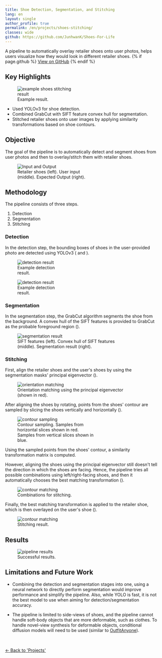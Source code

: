 ```yaml
---
title: Shoe Detection, Segmentation, and Stitching
lang: en
layout: single
author_profile: true
permalink: /en/projects/shoes-stitching/
classes: wide
github: https://github.com/JunhwanK/Shoes-For-Life
---
```


A pipeline to automatically overlay retailer shoes onto user photos, helps users visualize how they would look in different retailer shoes. {% if page.github %} <a href="{{ page.github }}">View on GitHub</a> {% endif %}

## Key Highlights

<div class="side-by-side">
  <figure style="width: 40%" class="responsive-width">
    <img
      src="{{ site.url }}{{ site.baseurl }}/assets/images/shoes-stitching/thumbnail2.png"
      alt="example shoes stitching result">
    <figcaption>Example result.</figcaption>
  </figure>
  <ul>
    <li>Used YOLOv3 for shoe detection.</li>
    <li>Combined GrabCut with SIFT feature convex hull for segmentation.</li>
    <li>Stitched retailer shoes onto user images by applying similarity transformations based on shoe contours.</li>
  </ul>
</div>

## Objective

The goal of the pipeline is to automatically detect and segment shoes from user photos and then to overlay/stitch them with retailer shoes.

<div class="side-by-side">
  <figure style="width: 50%" class="responsive-width">
    <img
      src="{{ site.url }}{{ site.baseurl }}/assets/images/shoes-stitching/input-output.jpg"
      alt="Input and Output">
    <figcaption>Retailer shoes (left). User input (middle). Expected Output (right).</figcaption>
  </figure>
</div>

## Methodology

The pipeline consists of three steps.

1. Detection
2. Segmentation
3. Stitching

### Detection

In the detection step, the bounding boxes of shoes in the user-provided photo are detected using YOLOv3 (<span data-figure-ref="detection1"></span> and <span data-figure-ref="detection2"></span>).

<div class="side-by-side">
  <figure style="width: 30%" class="responsive-width" id="detection1">
    <img
      src="{{ site.url }}{{ site.baseurl }}/assets/images/shoes-stitching/detection1.png"
      alt="detection result">
    <figcaption>Example detection result.</figcaption>
  </figure>
  <figure style="width: 30%" class="responsive-width" id="detection2">
    <img
      src="{{ site.url }}{{ site.baseurl }}/assets/images/shoes-stitching/detection2.png"
      alt="detection result">
    <figcaption>Example detection result.</figcaption>
  </figure>
</div>

### Segmentation

In the segmentation step, the GrabCut algorithm segments the shoe from the background. A convex hull of the SIFT features is provided to GrabCut as the probable foreground region (<span data-figure-ref="segmentation"></span>).

<div class="side-by-side">
  <figure style="width: 70%" class="responsive-width" id="segmentation">
    <img
      src="{{ site.url }}{{ site.baseurl }}/assets/images/shoes-stitching/segmentation.png"
      alt="segmentation result">
    <figcaption>SIFT features (left). Convex hull of SIFT features (middle). Segmentation result (right).</figcaption>
  </figure>
</div>

### Stitching

First, align the retailer shoes and the user's shoes by using the segmentation masks' principal eigenvector (<span data-figure-ref="orientation-matching"></span>).

<div class="side-by-side">
  <figure style="width: 70%" class="responsive-width" id="orientation-matching">
    <img
      src="{{ site.url }}{{ site.baseurl }}/assets/images/shoes-stitching/orientation-matching.png"
      alt="orientation matching">
    <figcaption>Orientation matching using the principal eigenvector (shown in red).</figcaption>
  </figure>
</div>

After aligning the shoes by rotating, points from the shoes' contour are sampled by slicing the shoes vertically and horizontally (<span data-figure-ref="contour-sampling"></span>).

<div class="side-by-side">
  <figure style="width: 50%" class="responsive-width" id="contour-sampling">
    <img
      src="{{ site.url }}{{ site.baseurl }}/assets/images/shoes-stitching/contour-sampling.png"
      alt="contour sampling">
    <figcaption>Contour sampling. Samples from horizontal slices shown in red. Samples from vertical slices shown in blue.</figcaption>
  </figure>
</div>

Using the sampled points from the shoes' contour, a similarity transformation matrix is computed.

However, aligning the shoes using the principal eigenvector still doesn't tell the direction in which the shoes are facing. Hence, the pipeline tries all possible combinations using left/right-facing shoes, and then it automatically chooses the best matching transformation (<span data-figure-ref="contour-matching"></span>).

<div class="side-by-side">
  <figure style="width: 70%" class="responsive-width" id="contour-matching">
    <img
      src="{{ site.url }}{{ site.baseurl }}/assets/images/shoes-stitching/contour-matching.png"
      alt="contour matching">
    <figcaption>Combinations for stitching.</figcaption>
  </figure>
</div>

Finally, the best matching transformation is applied to the retailer shoe, which is then overlayed on the user's shoe (<span data-figure-ref="stitching-result"></span>).

<div class="side-by-side">
  <figure style="width: 50%" class="responsive-width" id="stitching-result">
    <img
      src="{{ site.url }}{{ site.baseurl }}/assets/images/shoes-stitching/stitching-result.png"
      alt="contour matching">
    <figcaption>Stitching result.</figcaption>
  </figure>
</div>

## Results

<div class="side-by-side">
  <figure style="width: 100%" class="align-center">
    <img
      src="{{ site.url }}{{ site.baseurl }}/assets/images/shoes-stitching/results.jpg"
      alt="pipeline results">
    <figcaption>Successful results.</figcaption>
  </figure>
</div>

## Limitations and Future Work

- Combining the detection and segmentation stages into one, using a neural network to directly perform segmentation would improve performance and simplify the pipeline. Also, while YOLO is fast, it is not the best model to use when aiming for detection/segmentation accuracy.

- The pipeline is limited to side-views of shoes, and the pipeline cannot handle soft-body objects that are more deformable, such as clothes. To handle novel-view synthesis for deformable objects, conditional diffusion models will need to be used (similar to [OutfitAnyone](https://humanaigc.github.io/outfit-anyone/)).

<br><br>
<a href="{{ site.url }}{{ site.baseurl }}/en/projects/">← Back to 'Projects'</a>
